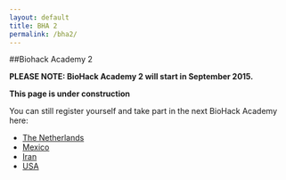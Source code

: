 ```yaml
---
layout: default
title: BHA 2
permalink: /bha2/
---
```


##Biohack Academy 2

**PLEASE NOTE: BioHack Academy 2 will start in September 2015.**

**This page is under construction**

You can still register yourself and take part in the next BioHack Academy here:

* [The Netherlands](http://www.waag.org/bha)
* [Mexico](http://www.fablabpuebla.org)
* [Iran](http://fablab.digitalfabrication.ir/?portfolio=fablab4)
* [USA](http://openbiolabs.org)